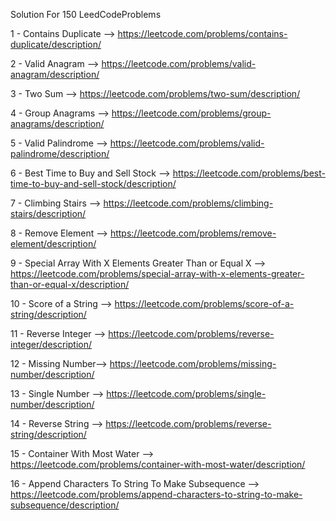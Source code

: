 Solution For 150 LeedCodeProblems

1 - Contains Duplicate --> https://leetcode.com/problems/contains-duplicate/description/

2 - Valid Anagram --> https://leetcode.com/problems/valid-anagram/description/

3 - Two Sum --> https://leetcode.com/problems/two-sum/description/

4 - Group Anagrams --> https://leetcode.com/problems/group-anagrams/description/

5 - Valid Palindrome --> https://leetcode.com/problems/valid-palindrome/description/

6 - Best Time to Buy and Sell Stock --> https://leetcode.com/problems/best-time-to-buy-and-sell-stock/description/

7 - Climbing Stairs --> https://leetcode.com/problems/climbing-stairs/description/

8 - Remove Element --> https://leetcode.com/problems/remove-element/description/

9 - Special Array With X Elements Greater Than or Equal X --> https://leetcode.com/problems/special-array-with-x-elements-greater-than-or-equal-x/description/

10 - Score of a String --> https://leetcode.com/problems/score-of-a-string/description/

11 - Reverse Integer --> https://leetcode.com/problems/reverse-integer/description/

12 - Missing Number--> https://leetcode.com/problems/missing-number/description/

13 - Single Number --> https://leetcode.com/problems/single-number/description/

14 - Reverse String --> https://leetcode.com/problems/reverse-string/description/

15 - Container With Most Water --> https://leetcode.com/problems/container-with-most-water/description/

16 - Append Characters To String To Make Subsequence --> https://leetcode.com/problems/append-characters-to-string-to-make-subsequence/description/